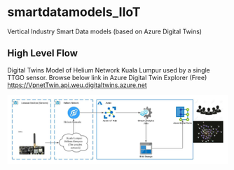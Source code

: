 # smartdatamodels_IIoT
Vertical Industry Smart Data models (based on Azure Digital Twins)

## High Level Flow

Digital Twins Model of Helium Network Kuala Lumpur used by a single TTGO sensor. 
Browse below link in Azure Digital Twin Explorer (Free)
https://VpnetTwin.api.weu.digitaltwins.azure.net


![mPCIe](HeliumDigitalTwin.jpeg?raw=true "mPCIe stuff")
